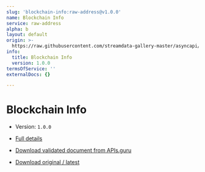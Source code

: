 ```yaml
---
slug: 'blockchain-info:raw-address@v1.0.0'
name: Blockchain Info
service: raw-address
alpha: b
layout: default
origin: >-
  https://raw.githubusercontent.com/streamdata-gallery-master/asyncapi/master/_listings/blockchain-info/blockchain-info-raw-address-stream-async.md
info:
  title: Blockchain Info
  version: 1.0.0
termsOfService: ''
externalDocs: {}

---
```

# Blockchain Info

* Version: `1.0.0`
* [Full details](../html/blockchain-info:raw-address@v1.0.0.html)





* [Download validated document from APIs.guru](https://raw.githubusercontent.com/APIs-guru/asyncapi-directory/master/docs/APIs/blockchain-info%3Araw-address%40v1.0.0.yaml)
* [Download original / latest](https://raw.githubusercontent.com/streamdata-gallery-master/asyncapi/master/_listings/blockchain-info/blockchain-info-raw-address-stream-async.md)

<script type="application/ld+json">
{
  "@context": "http://schema.org/",
  "@type": "WebAPI",

  "documentation": "",

  "name": "Blockchain Info"
}
</script>
